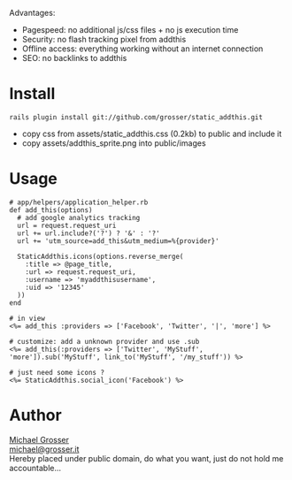 Advantages:

 - Pagespeed: no additional js/css files + no js execution time
 - Security: no flash tracking pixel from addthis
 - Offline access: everything working without an internet connection
 - SEO: no backlinks to addthis

Install
=======
    rails plugin install git://github.com/grosser/static_addthis.git

 - copy css from assets/static_addthis.css (0.2kb) to public and include it
 - copy assets/addthis_sprite.png into public/images

Usage
=====

    # app/helpers/application_helper.rb
    def add_this(options)
      # add google analytics tracking
      url = request.request_uri
      url += url.include?('?') ? '&' : '?'
      url += 'utm_source=add_this&utm_medium=%{provider}'

      StaticAddthis.icons(options.reverse_merge(
        :title => @page_title,
        :url => request.request_uri,
        :username => 'myaddthisusername',
        :uid => '12345'
      ))
    end

    # in view
    <%= add_this :providers => ['Facebook', 'Twitter', '|', 'more'] %>

    # customize: add a unknown provider and use .sub
    <%= add_this(:providers => ['Twitter', 'MyStuff', 'more']).sub('MyStuff', link_to('MyStuff', '/my_stuff')) %>

    # just need some icons ?
    <%= StaticAddthis.social_icon('Facebook') %>

Author
======
[Michael Grosser](http://grosser.it)<br/>
michael@grosser.it<br/>
Hereby placed under public domain, do what you want, just do not hold me accountable...<br/>
